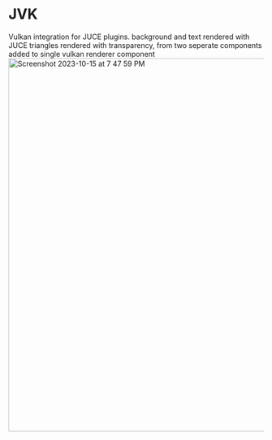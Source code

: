 # JVK
Vulkan integration for JUCE plugins.
background and text rendered with JUCE
triangles rendered with transparency, from two seperate components added to single vulkan renderer component
<img width="734" alt="Screenshot 2023-10-15 at 7 47 59 PM" src="https://github.com/ZGgof1999/JVK/assets/9949963/ebb0b266-1a13-44ed-915c-b1e1c8e46d7b">

